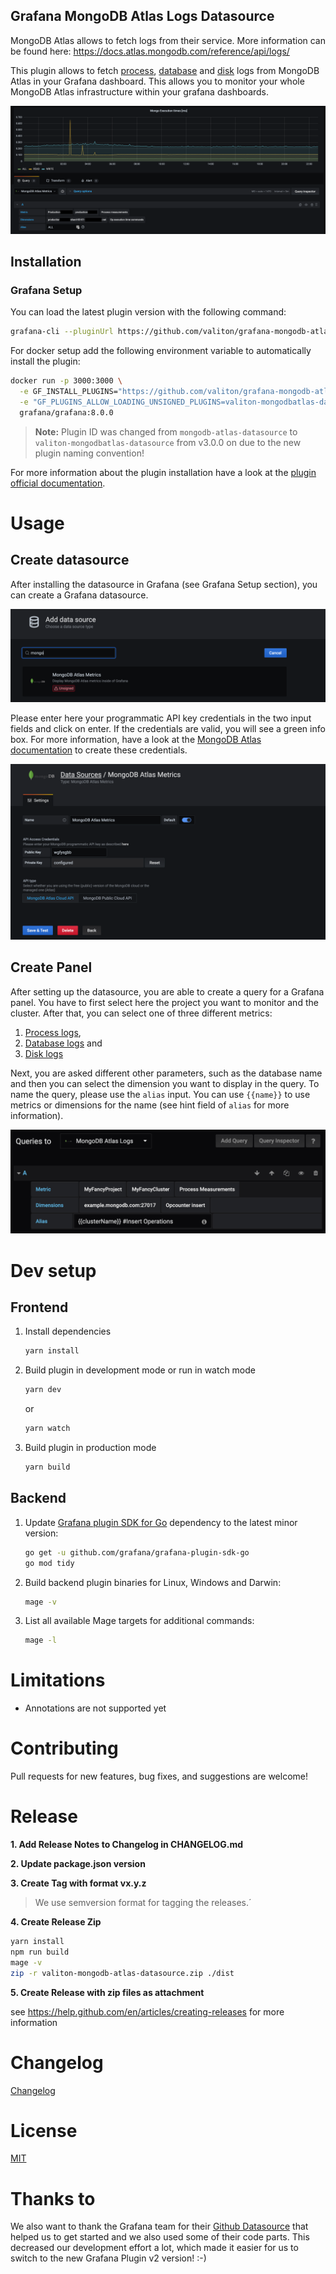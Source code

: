 ## Grafana MongoDB Atlas Logs Datasource

MongoDB Atlas allows to fetch logs from their service. More information can be found here: https://docs.atlas.mongodb.com/reference/api/logs/

This plugin allows to fetch [process](https://docs.atlas.mongodb.com/reference/api/process-measurements/), [database](https://docs.atlas.mongodb.com/reference/api/process-databases-measurements/) and [disk](https://docs.atlas.mongodb.com/reference/api/process-disks-measurements/) logs from MongoDB Atlas in your Grafana dashboard. This allows you to monitor your whole MongoDB Atlas infrastructure within your grafana dashboards.

![Panel Example](./src/img/screenshots/query_example.png)

## Installation

### Grafana Setup

You can load the latest plugin version with the following command:

```bash
grafana-cli --pluginUrl https://github.com/valiton/grafana-mongodb-atlas-datasource/releases/v3.0.0/download/valiton-mongodb-atlas-datasource.zip plugins install valiton-mongodbatlas-datasource
```

For docker setup add the following environment variable to automatically install the plugin:

```bash
docker run -p 3000:3000 \
  -e GF_INSTALL_PLUGINS="https://github.com/valiton/grafana-mongodb-atlas-datasource/releases/download/v3.0.0/valiton-mongodb-atlas-datasource.zip;valiton-mongodb-atlas-datasource" \
  -e "GF_PLUGINS_ALLOW_LOADING_UNSIGNED_PLUGINS=valiton-mongodbatlas-datasource" \
  grafana/grafana:8.0.0
```

> **Note:** Plugin ID was changed from `mongodb-atlas-datasource` to `valiton-mongodbatlas-datasource` from v3.0.0 on due to the new plugin naming convention!

For more information about the plugin installation have a look at the [plugin official documentation](https://grafana.com/docs/plugins/installation/).

# Usage

## Create datasource

After installing the datasource in Grafana (see Grafana Setup section), you can create a Grafana datasource.

![Select MongoDB Atlas Logs datasource from list](./src/img/screenshots/datasource_list.png)

Please enter here your programmatic API key credentials in the two input fields and click on enter. If the credentials are valid, you will see a green info box. For more information, have a look at the [MongoDB Atlas documentation](https://docs.atlas.mongodb.com/configure-api-access/#programmatic-api-keys) to create these credentials.

![Enter your MongoDB Atlas credentials to the form](./src/img/screenshots/datasource_setup.png)

## Create Panel

After setting up the datasource, you are able to create a query for a Grafana panel. You have to first select here the project you want to monitor and the cluster. After that, you can select one of three different metrics:

1. [Process logs](https://docs.atlas.mongodb.com/reference/api/process-measurements/),
2. [Database logs](https://docs.atlas.mongodb.com/reference/api/process-databases-measurements/) and
3. [Disk logs](https://docs.atlas.mongodb.com/reference/api/process-disks-measurements/)

Next, you are asked different other parameters, such as the database name and then you can select the dimension you want to display in the query. To name the query, please use the `alias` input. You can use `{{name}}` to use metrics or dimensions for the name (see hint field of `alias` for more information).

![Enter parameters for your MongoDB Atlas Query](./src/img/screenshots/query_setup.png)

# Dev setup

## Frontend

1. Install dependencies

   ```bash
   yarn install
   ```

2. Build plugin in development mode or run in watch mode

   ```bash
   yarn dev
   ```

   or

   ```bash
   yarn watch
   ```

3. Build plugin in production mode

   ```bash
   yarn build
   ```

## Backend

1. Update [Grafana plugin SDK for Go](https://grafana.com/docs/grafana/latest/developers/plugins/backend/grafana-plugin-sdk-for-go/) dependency to the latest minor version:

   ```bash
   go get -u github.com/grafana/grafana-plugin-sdk-go
   go mod tidy
   ```

2. Build backend plugin binaries for Linux, Windows and Darwin:

   ```bash
   mage -v
   ```

3. List all available Mage targets for additional commands:

   ```bash
   mage -l
   ```

# Limitations

- Annotations are not supported yet

# Contributing

Pull requests for new features, bug fixes, and suggestions are welcome!

# Release

**1. Add Release Notes to Changelog in CHANGELOG.md**

**2. Update package.json version**

**3. Create Tag with format vx.y.z**
> We use semversion format for tagging the releases.´

**4. Create Release Zip**

```bash
yarn install
npm run build
mage -v
zip -r valiton-mongodb-atlas-datasource.zip ./dist
```

**5. Create Release with zip files as attachment**

see https://help.github.com/en/articles/creating-releases for more information

# Changelog

[Changelog](./CHANGELOG.md)

# License

[MIT](./LICENSE.txt)

# Thanks to

We also want to thank the Grafana team for their [Github Datasource](https://github.com/grafana/github-datasource) that helped us to get started and we also used some of their code parts. This decreased our development effort a lot, which made it easier for us to switch to the new Grafana Plugin v2 version! :-) 
